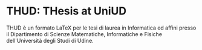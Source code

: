 # THUD: THesis at UniUD

THUD è un formato LaTeX per le tesi di laurea in Informatica ed affini presso il Dipartimento di Scienze Matematiche, Informatiche e Fisiche dell'Università degli Studi di Udine.
